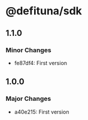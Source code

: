# @defituna/sdk

## 1.1.0

### Minor Changes

- fe87df4: First version

## 1.0.0

### Major Changes

- a40e215: First version
